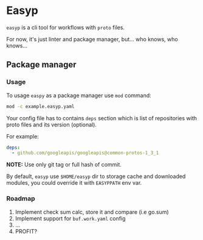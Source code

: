 # Easyp

`easyp` is a cli tool for workflows with `proto` files.

For now, it's just linter and package manager, but... who knows, who knows...

## Package manager

### Usage

To usage `easpy` as a package manager use `mod` command:

```bash
mod -c example.easyp.yaml
```

Your config file has to contains `deps` section which is list of repositories with proto files and its version (optional).

For example:

```yaml
deps:
  - github.com/googleapis/googleapis@common-protos-1_3_1
```

**NOTE:** Use only git tag or full hash of commit.

By default, `easyp` use `$HOME/easyp` dir to storage cache and downloaded modules, you could override it with `EASYPPATH` env var.

### Roadmap

1. Implement check sum calc, store it and compare (i.e go.sum)
2. Implement support for `buf.work.yaml` config
3. ...
4. PROFIT?
